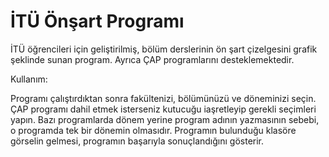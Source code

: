 # İTÜ Önşart Programı
İTÜ öğrencileri için geliştirilmiş, bölüm derslerinin ön şart çizelgesini grafik şeklinde sunan program. Ayrıca ÇAP programlarını desteklemektedir.

Kullanım:

Programı çalıştırdıktan sonra fakültenizi, bölümünüzü ve döneminizi seçin. ÇAP programı dahil etmek isterseniz kutucuğu iaşretleyip gerekli seçimleri yapın. Bazı programlarda dönem yerine program adının yazmasının sebebi, o programda tek bir dönemin olmasıdır. Programın bulunduğu klasöre görselin gelmesi, programın başarıyla sonuçlandığını gösterir.
